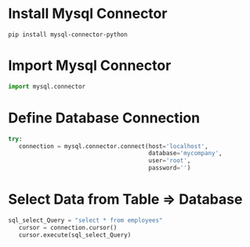 # Install Mysql Connector
 ``pip install mysql-connector-python``
 
 # Import Mysql Connector
 ```python
 import mysql.connector
 ```
 # Define Database Connection
 ```python
 try:
    connection = mysql.connector.connect(host='localhost',
                                         database='mycompany',
                                         user='root',
                                         password='')
 ```
 # Select Data from Table => Database
 ```python
 sql_select_Query = "select * from employees"
    cursor = connection.cursor()
    cursor.execute(sql_select_Query)
```
